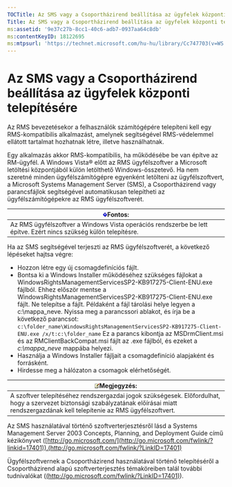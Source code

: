 ```yaml
---
TOCTitle: Az SMS vagy a Csoportházirend beállítása az ügyfelek központi telepítésére
Title: Az SMS vagy a Csoportházirend beállítása az ügyfelek központi telepítésére
ms:assetid: '9e37c27b-8cc1-40c6-adb7-0937aa64c8db'
ms:contentKeyID: 18122695
ms:mtpsurl: 'https://technet.microsoft.com/hu-hu/library/Cc747703(v=WS.10)'
---
```


Az SMS vagy a Csoportházirend beállítása az ügyfelek központi telepítésére
==========================================================================

Az RMS bevezetésekor a felhasználók számítógépére telepíteni kell egy RMS-kompatibilis alkalmazást, amelynek segítségével RMS-védelemmel ellátott tartalmat hozhatnak létre, illetve használhatnak.

Egy alkalmazás akkor RMS-kompatibilis, ha működésébe be van építve az RM-ügyfél. A Windows Vista® előtt az RMS ügyfélszoftver a Microsoft letöltési központjából külön letölthető Windows-összetevő. Ha nem szeretné minden ügyfélszámítógépre egyenként letölteni az ügyfélszoftvert, a Microsoft Systems Management Server (SMS), a Csoportházirend vagy parancsfájlok segítségével automatikusan telepítheti az ügyfélszámítógépekre az RMS ügyfélszoftverét.

| ![](images/Cc747703.Important(WS.10).gif)Fontos:                                     |
|-------------------------------------------------------------------------------------------------------------------|
| Az RMS ügyfélszoftver a Windows Vista operációs rendszerbe be lett építve. Ezért nincs szükség külön telepítésre. |

Ha az SMS segítségével terjeszti az RMS ügyfélszoftverét, a következő lépéseket hajtsa végre:

-   Hozzon létre egy új csomagdefiníciós fájlt.
-   Bontsa ki a Windows Installer működéséhez szükséges fájlokat a WindowsRightsManagementServicesSP2-KB917275-Client-ENU.exe fájlból. Ehhez először mentse a WindowsRightsManagementServicesSP2-KB917275-Client-ENU.exe fájlt. Ne telepítse a fájlt. Példaként a fájl tárolási helye legyen a c:\\mappa\_neve. Nyissa meg a parancssori ablakot, és írja be a következő parancsot:
    `c:\folder_name\WindowsRightsManagementServicesSP2-KB917275-Client-ENU.exe /x/t:c:\folder_name`
    Ez a parancs kibontja az MSDrmClient.msi és az RMClientBackCompat.msi fájlt az .exe fájlból, és ezeket a *c:\\mappa\_neve* mappába helyezi.
-   Használja a Windows Installer fájljait a csomagdefiníció alapjaként és forrásként.
-   Hirdesse meg a hálózaton a csomagok elérhetőségét.

| ![](images/Cc747703.note(WS.10).gif)Megjegyzés:                                                                                                                  |
|-----------------------------------------------------------------------------------------------------------------------------------------------------------------------------------------------|
| A szoftver telepítéséhez rendszergazdai jogok szükségesek. Előfordulhat, hogy a szervezet biztonsági szabályzatának előírásai miatt rendszergazdának kell telepítenie az RMS ügyfélszoftvert. |

Az SMS használatával történő szoftverterjesztésről lásd a Systems Management Server 2003 Concepts, Planning, and Deployment Guide című kézikönyvet ([http://go.microsoft.com/](http://go.microsoft.com/fwlink/?linkid=17401)).(http://go.microsoft.com/fwlink/?LinkID=17401)

Ügyfélszoftvernek a Csoportházirend használatával történő telepítéséről a Csoportházirend alapú szoftverterjesztés témaköreiben talál további tudnivalókat ([(http://go.microsoft.com/fwlink/?LinkID=17401)](http://go.microsoft.com/fwlink/?linkid=38997)).
